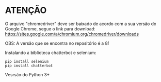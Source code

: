 # ATENÇÃO

O arquivo "chromedriver" deve ser baixado de acordo com a sua versão do Google Chrome,
segue o link para download: https://sites.google.com/a/chromium.org/chromedriver/downloads

OBS: A versão que se encontra no repositório é a 81


Instalando a biblioteca chatterbot e selenium:
  
```
pip install selenium
pip install chatterbot
```

Vesrsão do Python 3+
